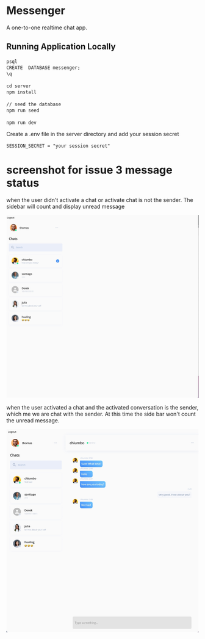 # Messenger

A one-to-one realtime chat app.

## Running Application Locally

```
psql
CREATE  DATABASE messenger;
\q

cd server
npm install

// seed the database
npm run seed

npm run dev
```

Create a .env file in the server directory and add your session secret

```
SESSION_SECRET = "your session secret"
```

# screenshot for issue 3 message status

when the user didn't activate a chat or activate chat is not the sender. The sidebar will count and display unread message

![Alt text](./screenshot/unreadmessageUI1.jpg)

when the user activated a chat and the activated conversation is the sender, which me we are chat with the sender. At this time the side bar won't count the unread message.

![Alt text](./screenshot/unredMessageUI2.jpg)
